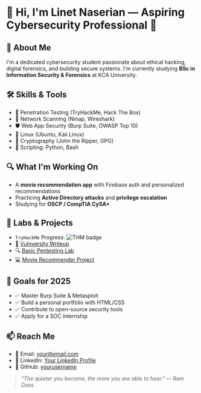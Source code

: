 # 👋 Hi, I'm Linet Naserian — Aspiring Cybersecurity Professional 🔐

## 🧠 About Me
I'm a dedicated cybersecurity student passionate about ethical hacking, digital forensics, and building secure systems. I'm currently studying **BSc in Information Security & Forensics** at KCA University.

## 🛠️ Skills & Tools
- 🔎 Penetration Testing (TryHackMe, Hack The Box)
- 📡 Network Scanning (Nmap, Wireshark)
- 🛡️ Web App Security (Burp Suite, OWASP Top 10)
- 🐧 Linux (Ubuntu, Kali Linux)
- 🔐 Cryptography (John the Ripper, GPG)
- 💬 Scripting: Python, Bash

## 🔍 What I'm Working On
- A **movie recommendation app** with Firebase auth and personalized recommendations
- Practicing **Active Directory attacks** and **privilege escalation**
- Studying for **OSCP / CompTIA CySA+**

## 🧪 Labs & Projects
- `TryHackMe` Progress: ![THM badge](https://tryhackme-badges.s3.amazonaws.com/yourusername.png)
- 🔐 [Vulnversity Writeup](https://github.com/yourusername/vulnversity-writeup)
- 🔍 [Basic Pentesting Lab](https://github.com/yourusername/basic-pentesting)
- 💻 [Movie Recommender Project](https://github.com/lee360/movie-recommender)

## 🎯 Goals for 2025
- ✅ Master Burp Suite & Metasploit
- ✅ Build a personal portfolio with HTML/CSS
- ✅ Contribute to open-source security tools
- ✅ Apply for a SOC internship

## 📫 Reach Me
- 📧 Email: your@email.com
- 💼 LinkedIn: [Your LinkedIn Profile](https://linkedin.com/in/yourprofile)
- 🔗 GitHub: [yourusername](https://github.com/yourusername)

> _"The quieter you become, the more you are able to hear."_ — Ram Dass
